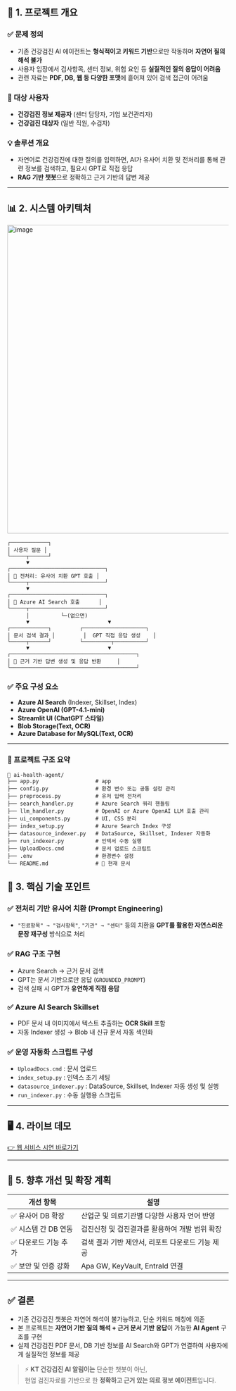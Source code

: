 
## 📌 1. 프로젝트 개요

### ✅ 문제 정의
- 기존 건강검진 AI 에이전트는 **형식적이고 키워드 기반**으로만 작동하며 **자연어 질의 해석 불가**
- 사용자 입장에서 검사항목, 센터 정보, 위험 요인 등 **실질적인 질의 응답이 어려움**
- 관련 자료는 **PDF, DB, 웹 등 다양한 포맷**에 흩어져 있어 검색 접근이 어려움

### 🎯 대상 사용자
- **건강검진 정보 제공자** (센터 담당자, 기업 보건관리자)
- **건강검진 대상자** (일반 직원, 수검자)

### 💡 솔루션 개요
- 자연어로 건강검진에 대한 질의를 입력하면, AI가 유사어 치환 및 전처리를 통해 관련 정보를 검색하고, 필요시 GPT로 직접 응답
- **RAG 기반 챗봇**으로 정확하고 근거 기반의 답변 제공

---



## 📊 2. 시스템 아키텍처


<img width="1653" height="701" alt="image" src="https://github.com/user-attachments/assets/d6886ff8-d3ad-45ba-a4c6-5c203242bae0" />


```plaintext
┌────────────┐
│ 사용자 질문 │
└─────┬──────┘
      ▼
┌──────────────────────────────┐
│ 🔁 전처리: 유사어 치환 GPT 호출 │
└─────┬────────────────────────┘
      ▼
┌──────────────────────────────┐
│ 🔎 Azure AI Search 호출      │
└─────┬────────────────────────┘
      │          └─(없으면)
      ▼                         ▼
┌────────────┐         ┌────────────────────┐
│ 문서 검색 결과 │         │  GPT 직접 응답 생성    │
└─────┬──────┘         └─────────┬──────────┘
      ▼                         ▼
┌────────────────────────────────────────┐
│ 💬 근거 기반 답변 생성 및 응답 반환     │
└────────────────────────────────────────┘
```

### ✅ 주요 구성 요소
- **Azure AI Search** (Indexer, Skillset, Index)  
- **Azure OpenAI (GPT-4.1-mini)**  
- **Streamlit UI (ChatGPT 스타일)**  
- **Blob Storage(Text, OCR)**
- **Azure Database for MySQL(Text, OCR)**

---

### 📂 프로젝트 구조 요약

```plaintext
📁 ai-health-agent/
├── app.py                  # app
├── config.py               # 환경 변수 또는 공통 설정 관리
├── preprocess.py           # 유저 입력 전처리
├── search_handler.py       # Azure Search 쿼리 핸들링
├── llm_handler.py          # OpenAI or Azure OpenAI LLM 호출 관리
├── ui_components.py        # UI, CSS 분리 
├── index_setup.py          # Azure Search Index 구성
├── datasource_indexer.py   # DataSource, Skillset, Indexer 자동화
├── run_indexer.py          # 인덱서 수동 실행
├── UploadDocs.cmd          # 문서 업로드 스크립트
├── .env                    # 환경변수 설정
└── README.md               # 💬 현재 문서
```

## 🧠 3. 핵심 기술 포인트

### ✅ 전처리 기반 유사어 치환 (Prompt Engineering)
- `"진료항목" → "검사항목"`, `"기관" → "센터"` 등의 치환을 **GPT를 활용한 자연스러운 문장 재구성** 방식으로 처리

### ✅ RAG 구조 구현
- Azure Search → 근거 문서 검색  
- GPT는 문서 기반으로만 응답 (`GROUNDED_PROMPT`)  
- 검색 실패 시 GPT가 **유연하게 직접 응답**

### ✅ Azure AI Search Skillset
- PDF 문서 내 이미지에서 텍스트 추출하는 **OCR Skill** 포함
- 자동 Indexer 생성 → Blob 내 신규 문서 자동 색인화

### ✅ 운영 자동화 스크립트 구성
- `UploadDocs.cmd` : 문서 업로드  
- `index_setup.py` : 인덱스 초기 세팅  
- `datasource_indexer.py` : DataSource, Skillset, Indexer 자동 생성 및 실행  
- `run_indexer.py` : 수동 실행용 스크립트

---

## 🖥️ 4. 라이브 데모

[👉 웹 서비스 시연 바로가기](https://igigwebapp-d2bcajc4fyfwagbp.koreacentral-01.azurewebsites.net)

---

## 🔭 5. 향후 개선 및 확장 계획

| 개선 항목                | 설명 |
|-------------------------|------|
| ✅ 유사어 DB 확장         | 산업군 및 의료기관별 다양한 사용자 언어 반영 |
| ✅ 시스템 간 DB 연동      | 검진신청 및 검진결과를 활용하여 개발 범위 확장 |
| ✅ 다운로드 기능 추가     | 검색 결과 기반 제안서, 리포트 다운로드 기능 제공 |
| ✅ 보안 및 인증 강화      | Apa GW, KeyVault, EntraId 연결 |

---


## ✅ 결론

- 기존 건강검진 챗봇은 자연어 해석이 불가능하고, 단순 키워드 매칭에 의존
- 본 프로젝트는 **자연어 기반 질의 해석 + 근거 문서 기반 응답**이 가능한 **AI Agent** 구조를 구현
- 실제 건강검진 PDF 문서, DB 기반 정보를 AI Search와 GPT가 연결하여 사용자에게 실질적인 정보를 제공

> ⚡ **KT 건강검진 AI 알림이는** 단순한 챗봇이 아닌,  
> 현업 검진자료를 기반으로 한 **정확하고 근거 있는 의료 정보 에이전트**입니다.

